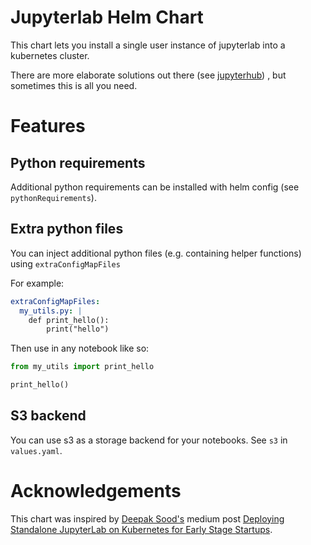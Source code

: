 <!--
 Licensed to the Apache Software Foundation (ASF) under one
 or more contributor license agreements.  See the NOTICE file
 distributed with this work for additional information
 regarding copyright ownership.  The ASF licenses this file
 to you under the Apache License, Version 2.0 (the
 "License"); you may not use this file except in compliance
 with the License.  You may obtain a copy of the License at

   http://www.apache.org/licenses/LICENSE-2.0

 Unless required by applicable law or agreed to in writing,
 software distributed under the License is distributed on an
 "AS IS" BASIS, WITHOUT WARRANTIES OR CONDITIONS OF ANY
 KIND, either express or implied.  See the License for the
 specific language governing permissions and limitations
 under the License.
 -->

# Jupyterlab Helm Chart

This chart lets you install a single user instance of jupyterlab into a kubernetes cluster.

There are more elaborate solutions out there (see [jupyterhub](https://zero-to-jupyterhub.readthedocs.io/en/stable/))
, but sometimes this is all you need. 

# Features

## Python requirements

Additional python requirements can be installed with helm config (see `pythonRequirements`).

## Extra python files

You can inject additional python files (e.g. containing helper functions) using `extraConfigMapFiles`

For example:

```yaml
extraConfigMapFiles:
  my_utils.py: |
    def print_hello():
        print("hello")
```

Then use in any notebook like so:

```python
from my_utils import print_hello

print_hello()
```
## S3 backend

You can use s3 as a storage backend for your notebooks.  See `s3` in `values.yaml`.

# Acknowledgements

This chart was inspired by [Deepak Sood's](https://medium.com/@deepaksood619) medium post 
[Deploying Standalone JupyterLab on Kubernetes for Early Stage Startups](https://medium.com/analytics-vidhya/deploying-standalone-jupyterlab-on-kubernetes-for-early-stage-startups-7a1468fae289).
